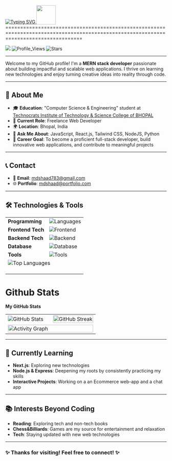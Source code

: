 <a href="https://git.io/typing-svg">
      <img src="https://readme-typing-svg.demolab.com?font=Itim&weight=700&size=30&pause=1000&width=750&lines=Hi+there%2C+I'm+Md+Shaad+Rehan+%F0%9F%91%8B" alt="Typing SVG">
      <img src="https://user-images.githubusercontent.com/6520701/239780509-2be00c62-aac6-46cf-bfff-e7d62b436aee.gif" width="60" style="vertical-align:text-bottom;">
    </a>
======================================================================================================================================

<a href="https://www.github.com/mdshaad783" target="_blank" rel="noreferrer"><img src="https://img.shields.io/github/followers/mdshaad783?logo=github&style=for-the-badge&color=0891b2&labelColor=1c1917" /></a>
<img src="https://komarev.com/ghpvc/?username=mdshaad783&label=Profile%20views&color=0e75b6&style=flat" alt="Profile_Views" />
<img src="https://img.shields.io/github/stars/mdshaad783?label=Stars&style=social" alt="Stars" />

---

<p>Welcome to my GitHub profile! I'm a <strong>MERN stack developer</strong> passionate about building impactful and scalable web applications. I thrive on learning new technologies and enjoy turning creative ideas into reality through code.</p>
</div>

---

## 👤 About Me

- 🎓 **Education**: "Computer Science & Engineering" student at [Technocrats Institute of Technology & Science College of BHOPAL](https://technocratsgroup.edu.in/)
- 💼 **Current Role**: Freelance Web Developer
- 🌍 **Location**: Bhopal, India
- 💬 **Ask Me About**: JavaScript, React.js, Tailwind CSS, NodeJS, Python
- 🎯 **Career Goal**: To become a proficient full-stack developer, build innovative web applications, and contribute to meaningful projects

---

## 📞 Contact

- 📧 **Email**: [mdshaad783@gmail.com](mailto:mdshaad783@gmail.com)
- 🌐 **Portfolio**: [mdshaad@portfolio.com](https://mdshaad783.github.io/mdshaad.github.io/)

---

## 🛠️ Technologies & Tools
<div align="left" style="width:100%;">
  <table style="width:50%;">
    <tr>
      <td><strong>Programming</strong></td>
      <td><img src="https://skillicons.dev/icons?i=py,java,cpp,js" alt="Languages"></td>
    </tr>
    <tr>
      <td><strong>Frontend Tech</strong></td>
      <td><img src="https://skillicons.dev/icons?i=html,css,react,tailwind,bootstrap,sass" alt="Frontend"></td>
    </tr>
    <tr>
      <td><strong>Backend Tech</strong></td>
      <td><img src="https://skillicons.dev/icons?i=nodejs,express,django" alt="Backend"></td>
    </tr>
    <tr>
      <td><strong>Database</strong></td>
      <td><img src="https://skillicons.dev/icons?i=mongo" alt="Database"></td>
    </tr>
    <tr>
      <td><strong>Tools</strong></td>
      <td><img src="https://skillicons.dev/icons?i=vscode,postman,git,github" alt="Tools"></td>
    </tr>
        <tr>
      <td colspan="2">
            <img src="https://github-readme-stats.vercel.app/api/top-langs/?username=mdshaad783&theme=tokyonight&show_icons=true&hide_border=true&layout=compact&custom_title=Top%20%Languages" alt="Top Languages" style="margin-bottom: 20px;" />
      </td>
    </tr>
  </table>
</div>

# Github Stats

<b>My GitHub Stats</b>
<div>
  <table align="center" style="width:100%;">
      <tr>
            <td style="width:50%;">
                  <img src="https://github-readme-stats.vercel.app/api?username=mdshaad783&theme=tokyonight&show_icons=true&hide_border=true&count_private=true" alt="GitHub Stats" />
            </td>
            <td style="width:50%;">
                  <img src="https://github-readme-streak-stats.herokuapp.com/?user=mdshaad783&theme=tokyonight&hide_border=true" alt="GitHub Streak" style="width:100%;" />
            </td>
      </tr>
      <tr>
         <td colspan="2">
            <img src="https://github-readme-activity-graph.vercel.app/graph?username=mdshaad783&custom_title=Activity&hide_border=true&theme=react-dark" alt="Activity Graph" style="width:100%;" />
         </td>
      </tr>
</table>
</div>

---

## 🌱 Currently Learning

- **Next.js**: Exploring new technologies
- **Node.js & Express**: Deepening my roots by consistently practicing my skills
- **Interactive Projects**: Working on a an Ecommerce web-app and a chat app

---

## 📚 Interests Beyond Coding

- **Reading**: Exploring tech and non-tech books
- **Chess&Billiards**: Games are my source for entertainment and relaxation
- **Tech**: Staying updated with new web technologies

---

<div align="left">
  <h3>✨ Thanks for visiting! Feel free to connect! ✨</h3>
</div>

